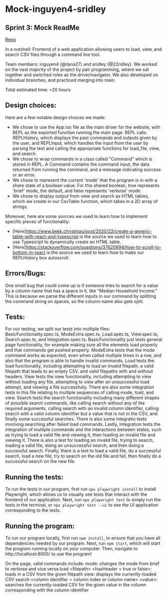 # Mock-inguyen4-sridley

## Sprint 3: Mock ReadMe

[Repo](https://github.com/cs0320-f23/server-jzdzilowska-22ridley.git)

In a nutshell: Frontend of a web application allowing users to load, view, and search
CSV files through a command line tool.

Team members: inguyen4 (@ilana27) and sridley (@22ridley). We worked on the vast majority of the project by pair programming, where we sat together and switched roles as the driver/navigator. We also developed on individual branches, and practiced merging into main.

Total estimated time: ~20 hours

## Design choices:

Here are a few notable design choices we made:

- We chose to use the App.tsx file as the main driver for the website, with REPL as the exported function running the main page. REPL calls REPLHistory, which displays the past commands and outputs given by the user, and REPLInput, which handles the input from the user by parsing the text and calling the appropriate functions for load_file, view, and search. 
- We chose to wrap commands in a class called "Command" which is stored in REPL. A Command contains the command input, the data returned from running the command, and a message indicating success or an error.  
- We chose to represent the current 'mode' that the program is in with a share state of a boolean value. For this shared boolean, true represents 'brief' mode, the default, and false represents 'verbose' mode.
- We chose to display output from view and search as HTML tables, which we create in our CsvTable function, which takes in a 2D array of strings. 

Moreover, here are some sources we used to learn how to implement specific pieces of functionality:

- [Here]https://www.bekk.christmas/post/2020/22/create-a-generic-table-with-react-and-typescript is the source we used to learn how to use
  Typescript to dynamically create an HTML table.
- [Here]https://stackoverflow.com/questions/37620694/how-to-scroll-to-bottom-in-react is the source we used to learn how to make our REPLHistory box autoscroll.

## Errors/Bugs:

One small bug that could come up is if someone tries to search for a value by a column name that has a space in it, like "Median Household Income." This is because we parse the different inputs in our command by splitting the command string on spaces, so the column name also gets split. 

## Tests:

For our testing, we split our tests into multiple files: BasicFunctionality.spec.ts, ModeExtra.spec.ts, Load.spec.ts, View.spec.ts, Search.spec.ts, and Integration.spec.ts. BasicFunctionality just tests general page functionality, for example making sure all the elements load properly and that commands get pushed properly. ModeExtra tests that the mode command works as expected, even when called multiple times in a row, and also that the program is able to handle invalid commands. Load tests the load functionality, including attempting to load an invalid filepath, a valid filepath that leads to an empty CSV, and valid filepaths with and without headers. View tests the view functionality, including attempting to view without loading any file, attempting to view after an unsuccessful load attempt, and viewing a file successfully. There are also some integration tests in this file relating to multiple sequences of calling mode, load, and view. Search tests the search functionality including many different shapes of possible search commands, like calling search without any of the required arguments, calling search with an invalid column identifier, calling search with a valid column identifier but a value that is not in the CSV, and finally some successful searches. There is also some integratio tests involving searching after failed load commands. Lastly, Integration tests the integration of multiple commands and the interactions between states, such as trying to load a valid file and viewing it, then loading an invalid file and viewing it. There is also a test for loading an invalid file, trying to search, loading a valid file, doing an unsuccessful search, and then doing a successful search. Finally, there is a test to load a valid file, do a successful search, load a new file, try to search on the old file and fail, then finally do a successful search on the new file.

## Running the tests:

To run the tests in our program, first run `npx playwright install` to install Playwright, which allows us to visually see tests that interact with the frontend of our application. Next, run `npx playwright test` to simply run the tests in the terminal, or `npx playwright test --ui` to see the UI application corresponding to the tests.

## Running the program:

To run our program locally, first run `npm install`, to ensure that you have all dependencies needed by our program. Next, run `npm start`, which will start the program running locally on your computer. Then, navigate to http://localhost:8000/ to use the program!

On the page, valid commands include:
mode: changes the mode from brief to verbose and vice versa
load &lt;filepath&gt; &lt;hasHeader = true or false&gt;: loads in a CSV from the given filepath 
view: displays the currently-loaded CSV
search &lt;column identifier = column index or column name&gt; &lt;value&gt;: searches the currently-loaded CSV for the given value in the column corresponding with the column identifier
